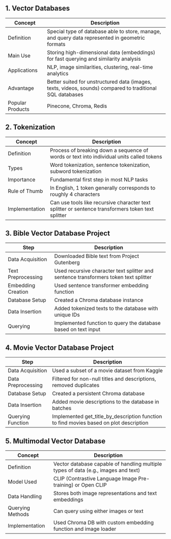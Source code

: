 ## 1. Vector Databases

| Concept | Description |
|---------|-------------|
| Definition | Special type of database able to store, manage, and query data represented in geometric formats |
| Main Use | Storing high-dimensional data (embeddings) for fast querying and similarity analysis |
| Applications | NLP, image similarities, clustering, real-time analytics |
| Advantage | Better suited for unstructured data (images, texts, videos, sounds) compared to traditional SQL databases |
| Popular Products | Pinecone, Chroma, Redis |

## 2. Tokenization

| Concept | Description |
|---------|-------------|
| Definition | Process of breaking down a sequence of words or text into individual units called tokens |
| Types | Word tokenization, sentence tokenization, subword tokenization |
| Importance | Fundamental first step in most NLP tasks |
| Rule of Thumb | In English, 1 token generally corresponds to roughly 4 characters |
| Implementation | Can use tools like recursive character text splitter or sentence transformers token text splitter |

## 3. Bible Vector Database Project

| Step | Description |
|------|-------------|
| Data Acquisition | Downloaded Bible text from Project Gutenberg |
| Text Preprocessing | Used recursive character text splitter and sentence transformers token text splitter |
| Embedding Creation | Used sentence transformer embedding function |
| Database Setup | Created a Chroma database instance |
| Data Insertion | Added tokenized texts to the database with unique IDs |
| Querying | Implemented function to query the database based on text input |

## 4. Movie Vector Database Project

| Step | Description |
|------|-------------|
| Data Acquisition | Used a subset of a movie dataset from Kaggle |
| Data Preprocessing | Filtered for non-null titles and descriptions, removed duplicates |
| Database Setup | Created a persistent Chroma database |
| Data Insertion | Added movie descriptions to the database in batches |
| Querying Function | Implemented get_title_by_description function to find movies based on plot description |

## 5. Multimodal Vector Database

| Concept | Description |
|---------|-------------|
| Definition | Vector database capable of handling multiple types of data (e.g., images and text) |
| Model Used | CLIP (Contrastive Language Image Pre-training) or Open CLIP |
| Data Handling | Stores both image representations and text embeddings |
| Querying Methods | Can query using either images or text |
| Implementation | Used Chroma DB with custom embedding function and image loader |
